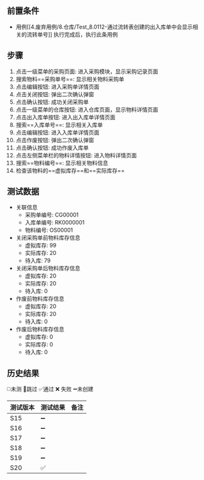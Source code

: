 
## 前置条件

- 用例[[4.废弃用例/8.仓库/Test_8.0112-通过流转表创建的出入库单中会显示相关的流转单号]] 执行完成后，执行此条用例

## 步骤

1. 点击一级菜单的采购页面: 进入采购模块，显示采购记录页面
2. 搜索物料==采购单号==: 显示相关物料采购单
3. 点击编辑按钮: 进入采购单详情页面
4. 点击关闭按钮: 弹出二次确认弹窗
5. 点击确认按钮: 成功关闭采购单
6. 点击一级菜单的仓库按钮: 进入仓库页面，显示物料详情页面
7. 点击出入库单按钮: 进入出入库单详情页面
8. 搜索==入库单号==: 显示相关入库单
9. 点击编辑按钮: 进入入库单详情页面
10. 点击作废按钮: 弹出二次确认弹窗
11. 点击确认按钮: 成功作废入库单
12. 点击左侧菜单栏的物料详情按钮: 进入物料详情页面
13. 搜索==物料编号==: 显示相关物料信息
14. 检查该物料的==虚拟库存==和==实际库存== 

## 测试数据

- 关联信息
	- 采购单编号: CG00001
	- 入库单编号: RK0000001
	- 物料编号: OS00001
- 关闭采购单前物料库存信息
	- 虚拟库存: 99
	- 实际库存: 20
	- 待入库: 79
- 关闭采购单后物料库存信息
	- 虚拟库存: 20
	- 实际库存: 20
	- 待入库: 0
- 作废前物料库存信息
	- 虚拟库存: 20
	- 实际库存: 20
	- 待入库: 0
- 作废后物料库存信息
	- 虚拟库存: 0
	- 实际库存: 0
	- 待入库: 0

## 历史结果
 ◻️未测    🚫跳过     ✅通过    ❌ 失败    ➖未创建
  
| 测试版本 | 测试结果 | 备注 |
| ---- | ---- | ---- |
| S15 | ➖ |  |
| S16 | ➖ |  |
| S17 | ➖ |  |
| S18 | ➖ |  |
| S19 | ➖ |  |
| S20 | ✅ |  |
